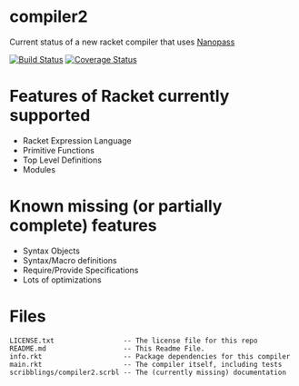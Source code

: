 compiler2
=========
Current status of a new racket compiler that uses [Nanopass][1]

[![Build Status](https://travis-ci.org/LeifAndersen/racket-compiler2.svg?branch=master)](https://travis-ci.org/LeifAndersen/racket-compiler2)
[![Coverage Status](https://coveralls.io/repos/LeifAndersen/racket-compiler2/badge.svg?branch=master&service=github)](https://coveralls.io/github/LeifAndersen/racket-compiler2?branch=master)

# Features of Racket currently supported
* Racket Expression Language
* Primitive Functions
* Top Level Definitions
* Modules

# Known missing (or partially complete) features
* Syntax Objects
* Syntax/Macro definitions
* Require/Provide Specifications
* Lots of optimizations

# Files

    LICENSE.txt                 -- The license file for this repo
    README.md                   -- This Readme File.
    info.rkt                    -- Package dependencies for this compiler
    main.rkt                    -- The compiler itself, including tests
    scribblings/compiler2.scrbl -- The (currently missing) documentation

[1]: http://nanopass.org
